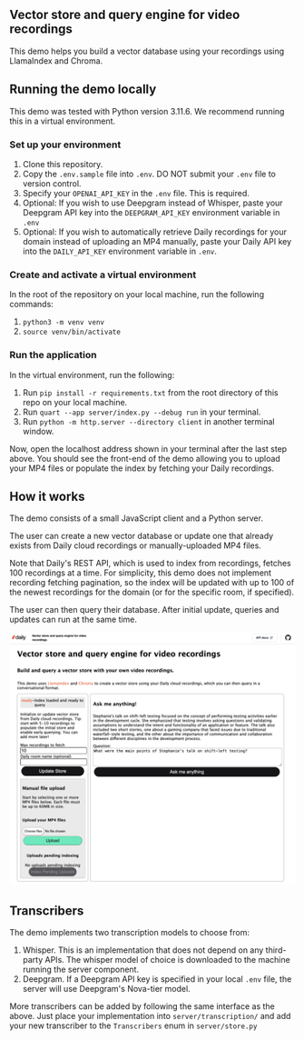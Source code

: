 
## Vector store and query engine for video recordings

This demo helps you build a vector database using your recordings using LlamaIndex and Chroma.

## Running the demo locally

This demo was tested with Python version 3.11.6. We recommend running this in a virtual environment.

### Set up your environment

1. Clone this repository.
1. Copy the `.env.sample` file into `.env`. DO NOT submit your `.env` file to version control.
1. Specify your `OPENAI_API_KEY` in the `.env` file. This is required.
1. Optional: If you wish to use Deepgram instead of Whisper, paste your Deepgram API key into the `DEEPGRAM_API_KEY` environment variable in `.env`
1. Optional: If you wish to automatically retrieve Daily recordings for your domain instead of uploading an MP4 manually, paste your Daily API key into the `DAILY_API_KEY` environment variable in `.env`.

### Create and activate a virtual environment

In the root of the repository on your local machine, run the following commands:

1. `python3 -m venv venv`
1. `source venv/bin/activate`

### Run the application

In the virtual environment, run the following: 

1. Run `pip install -r requirements.txt` from the root directory of this repo on your local machine.
1. Run `quart --app server/index.py --debug run` in your terminal.
1. Run `python -m http.server --directory client` in another terminal window.

Now, open the localhost address shown in your terminal after the last step above. You should see the front-end
of the demo allowing you to upload your MP4 files or populate the index by fetching your Daily recordings.

## How it works

The demo consists of a small JavaScript client and a Python server.

The user can create a new vector database or update one that already exists from Daily cloud recordings
or manually-uploaded MP4 files.

Note that Daily's REST API, which is used to index from recordings, fetches 100 recordings at a time. For simplicity,
this demo does not implement recording fetching pagination, so the index will be updated with up to 100 of the newest
recordings for the domain (or for the specific room, if specified). 

The user can then query their database. After initial update, queries and updates can run at the same time.

![Screenshot of the application UI, with a column for vector store operations and another column for querying the store](screenshot.png)

## Transcribers 

The demo implements two transcription models to choose from:

1. Whisper. This is an implementation that does not depend on any third-party APIs. The whisper model of choice is downloaded to the machine running the server component.
2. Deepgram. If a Deepgram API key is specified in your local `.env` file, the server will use Deepgram's Nova-tier model.

More transcribers can be added by following the same interface as the above. Just place your implementation into `server/transcription/` and add your new transcriber to the `Transcribers` enum in `server/store.py`
